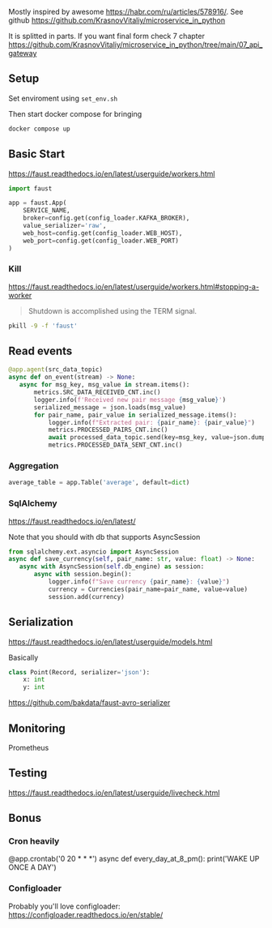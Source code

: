 Mostly inspired by awesome https://habr.com/ru/articles/578916/. See github
https://github.com/KrasnovVitaliy/microservice_in_python

It is splitted in parts. If you want final form check 7 chapter
https://github.com/KrasnovVitaliy/microservice_in_python/tree/main/07_api_gateway


## Setup

Set enviroment using `set_env.sh`

Then start docker compose for bringing 
```bash
docker compose up
```

## Basic Start

https://faust.readthedocs.io/en/latest/userguide/workers.html


```python
import faust

app = faust.App(
    SERVICE_NAME,
    broker=config.get(config_loader.KAFKA_BROKER),
    value_serializer='raw',
    web_host=config.get(config_loader.WEB_HOST),
    web_port=config.get(config_loader.WEB_PORT)
)
```

### Kill


https://faust.readthedocs.io/en/latest/userguide/workers.html#stopping-a-worker
> Shutdown is accomplished using the TERM signal.

```bash
pkill -9 -f 'faust'
```

## Read events



```python
@app.agent(src_data_topic)
async def on_event(stream) -> None:
   async for msg_key, msg_value in stream.items():
       metrics.SRC_DATA_RECEIVED_CNT.inc()
       logger.info(f'Received new pair message {msg_value}')
       serialized_message = json.loads(msg_value)
       for pair_name, pair_value in serialized_message.items():
           logger.info(f"Extracted pair: {pair_name}: {pair_value}")
           metrics.PROCESSED_PAIRS_CNT.inc()
           await processed_data_topic.send(key=msg_key, value=json.dumps({pair_name: pair_value}).encode())
           metrics.PROCESSED_DATA_SENT_CNT.inc()
```

### Aggregation


```python
average_table = app.Table('average', default=dict)
```


### SqlAlchemy

https://faust.readthedocs.io/en/latest/



Note that you should with db that supports AsyncSession

```python
from sqlalchemy.ext.asyncio import AsyncSession
async def save_currency(self, pair_name: str, value: float) -> None:
   async with AsyncSession(self.db_engine) as session:
       async with session.begin():
           logger.info(f"Save currency {pair_name}: {value}")
           currency = Currencies(pair_name=pair_name, value=value)
           session.add(currency)
```


## Serialization

https://faust.readthedocs.io/en/latest/userguide/models.html

Basically

```python
class Point(Record, serializer='json'):
    x: int
    y: int
```


https://github.com/bakdata/faust-avro-serializer


## Monitoring

Prometheus

## Testing

https://faust.readthedocs.io/en/latest/userguide/livecheck.html


## Bonus


### Cron heavily

@app.crontab('0 20 * * *')
async def every_day_at_8_pm():
    print('WAKE UP ONCE A DAY')


### Configloader

Probably you'll love configloader:
https://configloader.readthedocs.io/en/stable/